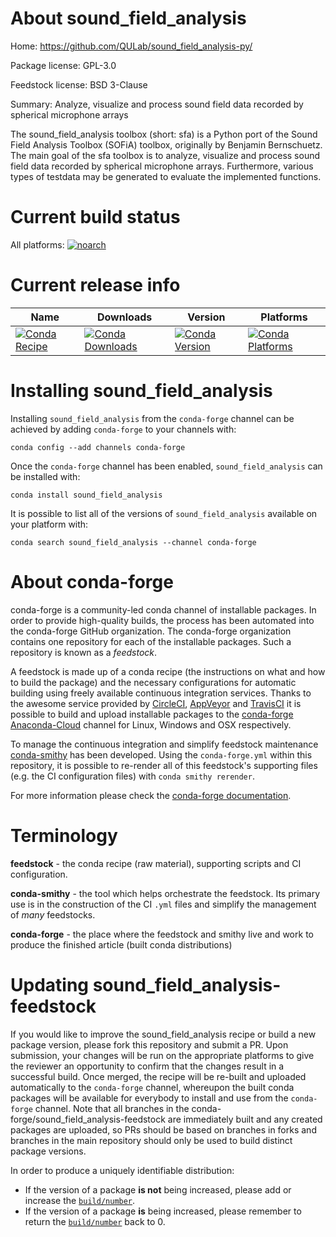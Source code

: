 About sound_field_analysis
==========================

Home: https://github.com/QULab/sound_field_analysis-py/

Package license: GPL-3.0

Feedstock license: BSD 3-Clause

Summary: Analyze, visualize and process sound field data recorded by spherical microphone arrays

The sound_field_analysis toolbox (short: sfa) is a Python port
of the Sound Field Analysis Toolbox (SOFiA) toolbox, originally
by Benjamin Bernschuetz. The main goal of the sfa toolbox is to
analyze, visualize and process sound field data recorded by spherical
microphone arrays. Furthermore, various types of testdata may be
generated to evaluate the implemented functions.


Current build status
====================

All platforms:
[![noarch](https://img.shields.io/circleci/project/github/conda-forge/sound_field_analysis-feedstock/master.svg?label=noarch)](https://circleci.com/gh/conda-forge/sound_field_analysis-feedstock)

Current release info
====================

| Name | Downloads | Version | Platforms |
| --- | --- | --- | --- |
| [![Conda Recipe](https://img.shields.io/badge/recipe-sound_field_analysis-green.svg)](https://anaconda.org/conda-forge/sound_field_analysis) | [![Conda Downloads](https://img.shields.io/conda/dn/conda-forge/sound_field_analysis.svg)](https://anaconda.org/conda-forge/sound_field_analysis) | [![Conda Version](https://img.shields.io/conda/vn/conda-forge/sound_field_analysis.svg)](https://anaconda.org/conda-forge/sound_field_analysis) | [![Conda Platforms](https://img.shields.io/conda/pn/conda-forge/sound_field_analysis.svg)](https://anaconda.org/conda-forge/sound_field_analysis) |

Installing sound_field_analysis
===============================

Installing `sound_field_analysis` from the `conda-forge` channel can be achieved by adding `conda-forge` to your channels with:

```
conda config --add channels conda-forge
```

Once the `conda-forge` channel has been enabled, `sound_field_analysis` can be installed with:

```
conda install sound_field_analysis
```

It is possible to list all of the versions of `sound_field_analysis` available on your platform with:

```
conda search sound_field_analysis --channel conda-forge
```


About conda-forge
=================

conda-forge is a community-led conda channel of installable packages.
In order to provide high-quality builds, the process has been automated into the
conda-forge GitHub organization. The conda-forge organization contains one repository
for each of the installable packages. Such a repository is known as a *feedstock*.

A feedstock is made up of a conda recipe (the instructions on what and how to build
the package) and the necessary configurations for automatic building using freely
available continuous integration services. Thanks to the awesome service provided by
[CircleCI](https://circleci.com/), [AppVeyor](http://www.appveyor.com/)
and [TravisCI](https://travis-ci.org/) it is possible to build and upload installable
packages to the [conda-forge](https://anaconda.org/conda-forge)
[Anaconda-Cloud](http://docs.anaconda.org/) channel for Linux, Windows and OSX respectively.

To manage the continuous integration and simplify feedstock maintenance
[conda-smithy](http://github.com/conda-forge/conda-smithy) has been developed.
Using the ``conda-forge.yml`` within this repository, it is possible to re-render all of
this feedstock's supporting files (e.g. the CI configuration files) with ``conda smithy rerender``.

For more information please check the [conda-forge documentation](https://conda-forge.org/docs/).

Terminology
===========

**feedstock** - the conda recipe (raw material), supporting scripts and CI configuration.

**conda-smithy** - the tool which helps orchestrate the feedstock.
                   Its primary use is in the construction of the CI ``.yml`` files
                   and simplify the management of *many* feedstocks.

**conda-forge** - the place where the feedstock and smithy live and work to
                  produce the finished article (built conda distributions)


Updating sound_field_analysis-feedstock
=======================================

If you would like to improve the sound_field_analysis recipe or build a new
package version, please fork this repository and submit a PR. Upon submission,
your changes will be run on the appropriate platforms to give the reviewer an
opportunity to confirm that the changes result in a successful build. Once
merged, the recipe will be re-built and uploaded automatically to the
`conda-forge` channel, whereupon the built conda packages will be available for
everybody to install and use from the `conda-forge` channel.
Note that all branches in the conda-forge/sound_field_analysis-feedstock are
immediately built and any created packages are uploaded, so PRs should be based
on branches in forks and branches in the main repository should only be used to
build distinct package versions.

In order to produce a uniquely identifiable distribution:
 * If the version of a package **is not** being increased, please add or increase
   the [``build/number``](http://conda.pydata.org/docs/building/meta-yaml.html#build-number-and-string).
 * If the version of a package **is** being increased, please remember to return
   the [``build/number``](http://conda.pydata.org/docs/building/meta-yaml.html#build-number-and-string)
   back to 0.